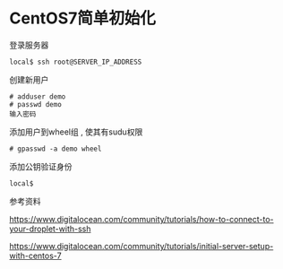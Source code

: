 # CentOS7简单初始化

登录服务器

```
local$ ssh root@SERVER_IP_ADDRESS
```

创建新用户

```
# adduser demo
# passwd demo
输入密码
```

添加用户到wheel组 , 使其有sudu权限

```
# gpasswd -a demo wheel
```

添加公钥验证身份

```
local$ 
```

参考资料

https://www.digitalocean.com/community/tutorials/how-to-connect-to-your-droplet-with-ssh

https://www.digitalocean.com/community/tutorials/initial-server-setup-with-centos-7

